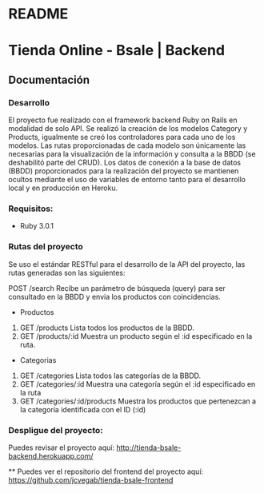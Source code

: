 # README

# Tienda Online - Bsale | Backend

## Documentación

### Desarrollo
El proyecto fue realizado con el framework backend Ruby on Rails en modalidad de solo API.
Se realizó la creación de los modelos Category y Products, igualmente se creó los controladores para
cada uno de los modelos. Las rutas proporcionadas de cada modelo son únicamente las necesarias para la
visualización de la información y consulta a la BBDD (se deshabilitó parte del CRUD).
Los datos de conexión a la base de datos (BBDD) proporcionados para la realización del proyecto se mantienen
ocultos mediante el uso de variables de entorno tanto para el desarrollo local y en producción en Heroku.

### Requisitos:
- Ruby 3.0.1

### Rutas del proyecto
Se uso el estándar RESTful para el desarrollo de la API del proyecto, las rutas generadas son las siguientes:

POST /search
Recibe un parámetro de búsqueda (query) para ser consultado en la BBDD y envia los productos con coincidencias.

* Productos
1. GET /products
   Lista todos los productos de la BBDD.
3. GET /products/:id
   Muestra un producto según el :id especificado en la ruta.

* Categorias
1. GET /categories
   Lista todos las categorías de la BBDD.
3. GET /categories/:id
   Muestra una categoría según el :id especificado en la ruta
5. GET /categories/:id/products
   Muestra los productos que pertenezcan a la categoría identificada con el ID (:id) 

### Despligue del proyecto:
Puedes revisar el proyecto aquí: http://tienda-bsale-backend.herokuapp.com/

** Puedes ver el repositorio del frontend del proyecto aquí: https://github.com/jcvegab/tienda-bsale-frontend
